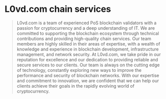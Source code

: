 # L0vd.com chain services 

> L0vd.com is a team of experienced PoS blockchain validators with a passion for cryptocurrency and a deep understanding of IT. We are committed to supporting the blockchain ecosystem through technical contributions and providing high-quality chain services. Our team members are highly skilled in their areas of expertise, with a wealth of knowledge and experience in blockchain development, infrastructure management, and network security.
At L0vd.com, we take pride in our reputation for excellence and our dedication to providing reliable and secure services to our clients. Our team is always on the cutting edge of technology, constantly exploring new ways to improve the performance and security of blockchain networks. With our expertise and commitment to innovation, we are confident that we can help our clients achieve their goals in the rapidly evolving world of cryptocurrency.

